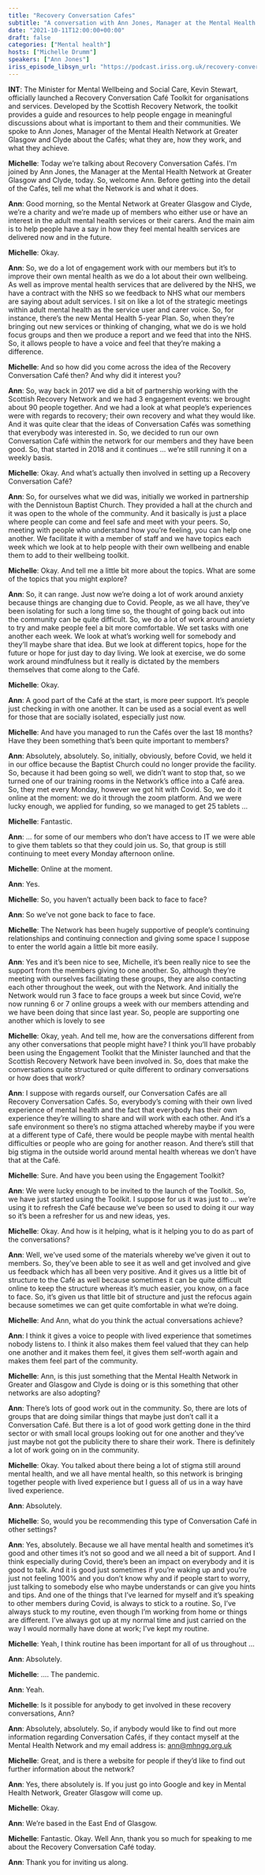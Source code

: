 ```yaml
---
title: "Recovery Conversation Cafes"
subtitle: "A conversation with Ann Jones, Manager at the Mental Health Network, Greater Glasgow and Clyde"
date: "2021-10-11T12:00:00+00:00"
draft: false
categories: ["Mental health"]
hosts: ["Michelle Drumm"]
speakers: ["Ann Jones"]
iriss_episode_libsyn_url: "https://podcast.iriss.org.uk/recovery-conversation-cafs"
---
```


**INT**: The Minister for Mental Wellbeing and Social Care, Kevin Stewart, officially launched a Recovery Conversation Café Toolkit for organisations and services. Developed by the Scottish Recovery Network, the toolkit provides a guide and resources to help people engage in meaningful discussions about what is important to them and their communities. We spoke to Ann Jones, Manager of the Mental Health Network at Greater Glasgow and Clyde about the Cafés; what they are, how they work, and what they achieve.

**Michelle**: Today we’re talking about Recovery Conversation Cafés. I'm joined by Ann Jones, the Manager at the Mental Health Network at Greater Glasgow and Clyde, today. So, welcome Ann. Before getting into the detail of the Cafés, tell me what the Network is and what it does.

**Ann**: Good morning, so the Mental Network at Greater Glasgow and Clyde, we’re a charity and we’re made up of members who either use or have an interest in the adult mental health services or their carers. And the main aim is to help people have a say in how they feel mental health services are delivered now and in the future.

**Michelle**: Okay.

**Ann**: So, we do a lot of engagement work with our members but it’s to improve their own mental health as we do a lot about their own wellbeing. As well as improve mental health services that are delivered by the NHS, we have a contract with the NHS so we feedback to NHS what our members are saying about adult services. I sit on like a lot of the strategic meetings within adult mental health as the service user and carer voice. So, for instance, there’s the new Mental Health 5-year Plan. So, when they’re bringing out new services or thinking of changing, what we do is we hold focus groups and then we produce a report and we feed that into the NHS. So, it allows people to have a voice and feel that they’re making a difference.

**Michelle**: And so how did you come across the idea of the Recovery Conversation Café then? And why did it interest you?

**Ann**: So, way back in 2017 we did a bit of partnership working with the Scottish Recovery Network and we had 3 engagement events: we brought about 90 people together. And we had a look at what people’s experiences were with regards to recovery; their own recovery and what they would like. And it was quite clear that the ideas of Conversation Cafés was something that everybody was interested in. So, we decided to run our own Conversation Café within the network for our members and they have been good. So, that started in 2018 and it continues … we’re still running it on a weekly basis.

**Michelle**: Okay. And what’s actually then involved in setting up a Recovery Conversation Café?

**Ann**: So, for ourselves what we did was, initially we worked in partnership with the Dennistoun Baptist Church. They provided a hall at the church and it was open to the whole of the community. And it basically is just a place where people can come and feel safe and meet with your peers. So, meeting with people who understand how you’re feeling, you can help one another. We facilitate it with a member of staff and we have topics each week which we look at to help people with their own wellbeing and enable them to add to their wellbeing toolkit. 

**Michelle**: Okay. And tell me a little bit more about the topics. What are some of the topics that you might explore?

**Ann**: So, it can range. Just now we’re doing a lot of work around anxiety because things are changing due to Covid. People, as we all have, they’ve been isolating for such a long time so, the thought of going back out into the community can be quite difficult. So, we do a lot of work around anxiety to try and make people feel a bit more comfortable. We set tasks with one another each week. We look at what’s working well for somebody and they’ll maybe share that idea. But we look at different topics, hope for the future or hope for just day to day living. We look at exercise, we do some work around mindfulness but it really is dictated by the members themselves that come along to the Café.

**Michelle**: Okay.

**Ann**: A good part of the Café at the start, is more peer support. It’s people just checking in with one another. It can be used as a social event as well for those that are socially isolated, especially just now. 

**Michelle**: And have you managed to run the Cafés over the last 18 months? Have they been something that’s been quite important to members?

**Ann**: Absolutely, absolutely. So, initially, obviously, before Covid, we held it in our office because the Baptist Church could no longer provide the facility. So, because it had been going so well, we didn’t want to stop that, so we turned one of our training rooms in the Network’s office into a Café area. So, they met every Monday, however we got hit with Covid. So, we do it online at the moment: we do it through the zoom platform. And we were lucky enough, we applied for funding, so we managed to get 25 tablets …

**Michelle**: Fantastic.

**Ann**: … for some of our members who don’t have access to IT we were able to give them tablets so that they could join us. So, that group is still continuing to meet every Monday afternoon online.

**Michelle**: Online at the moment. 

**Ann**: Yes.

**Michelle**: So, you haven’t actually been back to face to face?

**Ann**: So we’ve not gone back to face to face.

**Michelle**: The Network has been hugely supportive of people’s continuing relationships and continuing connection and giving some space I suppose to enter the world again a little bit more easily.

**Ann**: Yes and it’s been nice to see, Michelle, it’s been really nice to see the support from the members giving to one another. So, although they’re meeting with ourselves facilitating these groups, they are also contacting each other throughout the week, out with the Network. And initially the Network would run 3 face to face groups a week but since Covid, we’re now running 6 or 7 online groups a week with our members attending and we have been doing that since last year. So, people are supporting one another which is lovely to see

**Michelle**: Okay, yeah. And tell me, how are the conversations different from any other conversations that people might have? I think you’ll have probably been using the Engagement Toolkit that the Minister launched and that the Scottish Recovery Network have been involved in. So, does that make the conversations quite structured or quite different to ordinary conversations or how does that work?

**Ann**: I suppose with regards ourself, our Conversation Cafés are all Recovery Conversation Cafés. So, everybody’s coming with their own lived experience of mental health and the fact that everybody has their own experience they’re willing to share and will work with each other. And it’s a safe environment so there’s no stigma attached whereby maybe if you were at a different type of Café, there would be people maybe with mental health difficulties or people who are going for another reason. And there’s still that big stigma in the outside world around mental health whereas we don’t have that at the Café. 

**Michelle**: Sure. And have you been using the Engagement Toolkit?

**Ann**: We were lucky enough to be invited to the launch of the Toolkit. So, we have just started using the Toolkit. I suppose for us it was just to … we’re using it to refresh the Café because we’ve been so used to doing it our way so it’s been a refresher for us and new ideas, yes.

**Michelle**: Okay. And how is it helping, what is it helping you to do as part of the conversations?

**Ann**: Well, we’ve used some of the materials whereby we’ve given it out to members. So, they’ve been able to see it as well and get involved and give us feedback which has all been very positive. And it gives us a little bit of structure to the Café as well because sometimes it can be quite difficult online to keep the structure whereas it’s much easier, you know, on a face to face. So, it’s given us that little bit of structure and just the refocus again because sometimes we can get quite comfortable in what we’re doing.

**Michelle**: And Ann, what do you think the actual conversations achieve?

**Ann**: I think it gives a voice to people with lived experience that sometimes nobody listens to. I think it also makes them feel valued that they can help one another and it makes them feel, it gives them self-worth again and makes them feel part of the community. 

**Michelle**: Ann, is this just something that the Mental Health Network in Greater and Glasgow and Clyde is doing or is this something that other networks are also adopting?

**Ann**: There’s lots of good work out in the community. So, there are lots of groups that are doing similar things that maybe just don’t call it a Conversation Café. But there is a lot of good work getting done in the third sector or with small local groups looking out for one another and they’ve just maybe not got the publicity there to share their work. There is definitely a lot of work going on in the community.

**Michelle**: Okay. You talked about there being a lot of stigma still around mental health, and we all have mental health, so this network is bringing together people with lived experience but I guess all of us in a way have lived experience.

**Ann**: Absolutely.

**Michelle**: So, would you be recommending this type of Conversation Café in other settings?

**Ann**: Yes, absolutely. Because we all have mental health and sometimes it’s good and other times it’s not so good and we all need a bit of support. And I think especially during Covid, there’s been an impact on everybody and it is good to talk. And it is good just sometimes if you’re waking up and you’re just not feeling 100% and you don’t know why and if people start to worry, just talking to somebody else who maybe understands or can give you hints and tips. And one of the things that I’ve learned for myself and it’s speaking to other members during Covid, is always to stick to a routine. So, I’ve always stuck to my routine, even though I’m working from home or things are different. I’ve always got up at my normal time and just carried on the way I would normally have done at work; I’ve kept my routine.

**Michelle**: Yeah, I think routine has been important for all of us throughout …

**Ann**: Absolutely.

**Michelle**: …. The pandemic. 

**Ann**: Yeah.

**Michelle**: Is it possible for anybody to get involved in these recovery conversations, Ann?

**Ann**: Absolutely, absolutely. So, if anybody would like to find out more information regarding Conversation Cafés, if they contact myself at the Mental Health Network and my email address is: [ann@mhngg.org.uk](mailto:ann@mhngg.org.uk)

**Michelle**: Great, and is there a website for people if they’d like to find out further information about the network?

**Ann**: Yes, there absolutely is. If you just go into Google and key in Mental Health Network, Greater Glasgow will come up.

**Michelle**: Okay.

**Ann**: We’re based in the East End of Glasgow.

**Michelle**: Fantastic. Okay. Well Ann, thank you so much for speaking to me about the Recovery Conversation Café today.

**Ann**: Thank you for inviting us along.